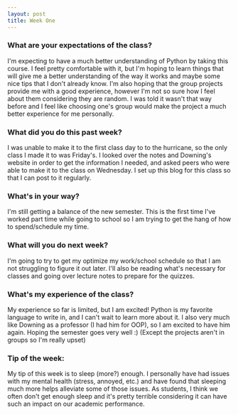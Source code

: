 ```yaml
---
layout: post
title: Week One
---
```


### What are your expectations of the class?
I'm expecting to have a much better understanding of Python by taking this course. I feel pretty comfortable with it, but I'm hoping to learn things that will give me a better understanding of the way it works and maybe some nice tips that I don't already know. I'm also hoping that the group projects provide me with a good experience, however I'm not so sure how I feel about them considering they are random. I was told it wasn't that way before and I feel like choosing one's group would make the project a much better experience for me personally.

### What did you do this past week?
I was unable to make it to the first class day to to the hurricane, so the only class I made it to was Friday's. I looked over the notes and Downing's website in order to get the information I needed, and asked peers who were able to make it to the class on Wednesday. I set up this blog for this class so that I can post to it regularly.

### What's in your way?
I'm still getting a balance of the new semester. This is the first time I've worked part time while going to school so I am trying to get the hang of how to spend/schedule my time.

### What will you do next week?
I'm going to try to get my optimize my work/school schedule so that I am not struggling to figure it out later. I'll also be reading what's necessary for classes and going over lecture notes to prepare for the quizzes.

### What's my experience of the class?
My experience so far is limited, but I am excited! Python is my favorite language to write in, and I can't wait to learn more about it. I also very much like Downing as a professor (I had him for OOP), so I am excited to have him again. Hoping the semester goes very well :) (Except the projects aren't in groups so I'm really upset)

### Tip of the week:
My tip of this week is to sleep (more?) enough. I personally have had issues with my mental health (stress, annoyed, etc.) and have found that sleeping much more helps alleviate some of those issues. As students, I think we often don't get enough sleep and it's pretty terrible considering it can have such an impact on our academic performance.
